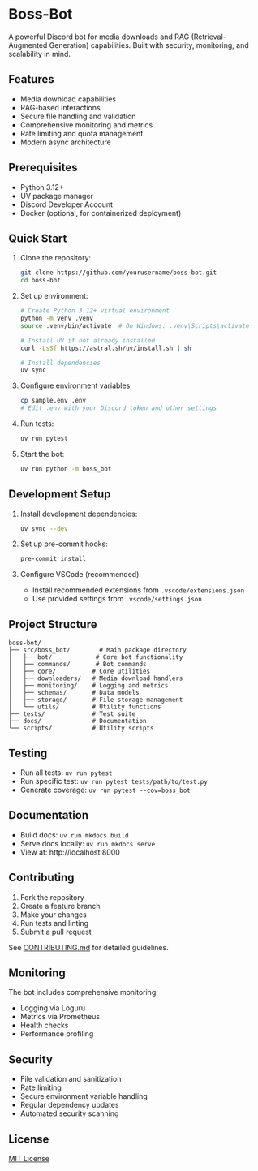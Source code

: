 # Boss-Bot

A powerful Discord bot for media downloads and RAG (Retrieval-Augmented Generation) capabilities. Built with security, monitoring, and scalability in mind.

## Features

- Media download capabilities
- RAG-based interactions
- Secure file handling and validation
- Comprehensive monitoring and metrics
- Rate limiting and quota management
- Modern async architecture

## Prerequisites

- Python 3.12+
- UV package manager
- Discord Developer Account
- Docker (optional, for containerized deployment)

## Quick Start

1. Clone the repository:
   ```bash
   git clone https://github.com/yourusername/boss-bot.git
   cd boss-bot
   ```

2. Set up environment:
   ```bash
   # Create Python 3.12+ virtual environment
   python -m venv .venv
   source .venv/bin/activate  # On Windows: .venv\Scripts\activate

   # Install UV if not already installed
   curl -LsSf https://astral.sh/uv/install.sh | sh

   # Install dependencies
   uv sync
   ```

3. Configure environment variables:
   ```bash
   cp sample.env .env
   # Edit .env with your Discord token and other settings
   ```

4. Run tests:
   ```bash
   uv run pytest
   ```

5. Start the bot:
   ```bash
   uv run python -m boss_bot
   ```

## Development Setup

1. Install development dependencies:
   ```bash
   uv sync --dev
   ```

2. Set up pre-commit hooks:
   ```bash
   pre-commit install
   ```

3. Configure VSCode (recommended):
   - Install recommended extensions from `.vscode/extensions.json`
   - Use provided settings from `.vscode/settings.json`

## Project Structure

```text
boss-bot/
├── src/boss_bot/        # Main package directory
│   ├── bot/            # Core bot functionality
│   ├── commands/       # Bot commands
│   ├── core/          # Core utilities
│   ├── downloaders/   # Media download handlers
│   ├── monitoring/    # Logging and metrics
│   ├── schemas/       # Data models
│   ├── storage/       # File storage management
│   └── utils/         # Utility functions
├── tests/             # Test suite
├── docs/              # Documentation
└── scripts/           # Utility scripts
```

## Testing

- Run all tests: `uv run pytest`
- Run specific test: `uv run pytest tests/path/to/test.py`
- Generate coverage: `uv run pytest --cov=boss_bot`

## Documentation

- Build docs: `uv run mkdocs build`
- Serve docs locally: `uv run mkdocs serve`
- View at: http://localhost:8000

## Contributing

1. Fork the repository
2. Create a feature branch
3. Make your changes
4. Run tests and linting
5. Submit a pull request

See [CONTRIBUTING.md](CONTRIBUTING.md) for detailed guidelines.

## Monitoring

The bot includes comprehensive monitoring:
- Logging via Loguru
- Metrics via Prometheus
- Health checks
- Performance profiling

## Security

- File validation and sanitization
- Rate limiting
- Secure environment variable handling
- Regular dependency updates
- Automated security scanning

## License

[MIT License](LICENSE)
